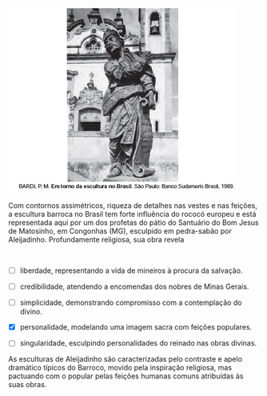 

![](cc75e819-471b-d14d-2c7c-7fc0fea2ebad.png)

Com contornos assimétricos, riqueza de detalhes nas vestes e nas feições, a escultura barroca no Brasil tem forte influência do rococó europeu e está representada aqui por um dos profetas do pátio do Santuário do Bom Jesus de Matosinho, em Congonhas (MG), esculpido em pedra-sabão por Aleijadinho. Profundamente religiosa, sua obra revela

 



- [ ] liberdade, representando a vida de mineiros à procura da salvação.
- [ ] credibilidade, atendendo a encomendas dos nobres de Minas Gerais.
- [ ] simplicidade, demonstrando compromisso com a contemplação do divino.
- [x] personalidade, modelando uma imagem sacra com feições populares.
- [ ] singularidade, esculpindo personalidades do reinado nas obras divinas.


As esculturas de Aleijadinho são caracterizadas pelo contraste e apelo dramático típicos do Barroco, movido pela inspiração religiosa, mas pactuando com o popular pelas feições humanas comuns atribuídas às suas obras.

        